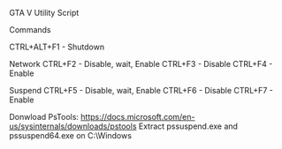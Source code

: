 GTA V Utility Script

Commands

CTRL+ALT+F1 - Shutdown

Network
CTRL+F2 - Disable, wait, Enable
CTRL+F3 - Disable
CTRL+F4 - Enable

Suspend
CTRL+F5 - Disable, wait, Enable
CTRL+F6 - Disable
CTRL+F7 - Enable

Donwload PsTools: https://docs.microsoft.com/en-us/sysinternals/downloads/pstools
Extract pssuspend.exe and pssuspend64.exe on C:\Windows